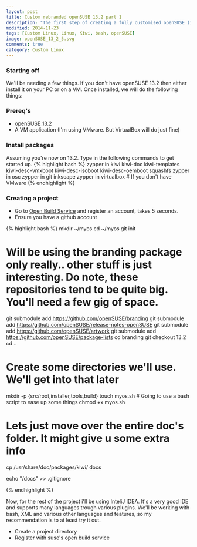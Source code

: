 ```yaml
---
layout: post
title: Custom rebranded openSUSE 13.2 part 1
description: "The first step of creating a fully customised openSUSE (13.2) based linux. I will cover the initial steps required to re-brand both graphics and texts. We're also gonna make a start with using KIWI."
modified: 2014-11-23
tags: [Custom Linux, Linux, Kiwi, bash, openSUSE]
image: openSUSE_13_2_5.svg
comments: true
category: Custom Linux
---
```


### Starting off

We'll be needing a few things. If you don't have openSUSE 13.2 then either install it on your PC or on a VM. Once installed, we will do the following things:

### Prereq's
- [openSUSE 13.2](http://ftp1.nluug.nl/os/Linux/distr/opensuse/distribution/13.2/iso/openSUSE-13.2-DVD-x86_64.iso)
- A VM application (I'm using VMware. But VirtualBox will do just fine)

### Install packages
Assuming you're now on 13.2. Type in the following commands to get started up.
{% highlight bash %}
zypper in kiwi kiwi-doc kiwi-templates kiwi-desc-vmxboot kiwi-desc-isoboot kiwi-desc-oemboot squashfs
zypper in osc
zypper in git inkscape
zypper in virtualbox # If you don't have VMware
{% endhighlight %}



### Creating a project
- Go to [Open Build Service](https://build.opensuse.org/) and register an account, takes 5 seconds.
- Ensure you have a github account

{% highlight bash %}
mkdir ~/myos
cd ~/myos
git init

# Will be using the branding package only really.. other stuff is just interesting. Do note, these repositories tend to be quite big. You'll need a few gig of space.
git submodule add https://github.com/openSUSE/branding
git submodule add https://github.com/openSUSE/release-notes-openSUSE
git submodule add https://github.com/openSUSE/artwork
git submodule add https://github.com/openSUSE/package-lists
cd branding
git checkout 13.2
cd ..

# Create some directories we'll use. We'll get into that later
mkdir -p {src/root,installer,tools,build}
touch myos.sh       # Going to use a bash script to ease up some things
chmod +x myos.sh

# Lets just move over the entire doc's folder. It might give u some extra info
cp /usr/share/doc/packages/kiwi/ docs

echo "/docs" >> .gitignore

{% endhighlight %}

Now, for the rest of the project i'll be using InteliJ IDEA. It's a very good IDE and supports many languages trough various plugins. We'll be working with bash, XML and various other languages and features, so my recommendation is to at least try it out.



- Create a project directory
- Register with suse's open build service